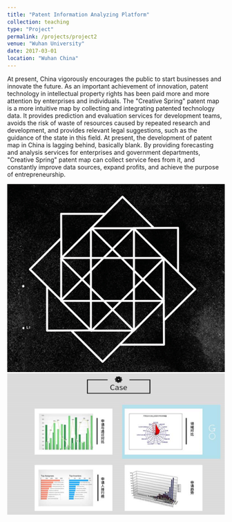 ```yaml
---
title: "Patent Information Analyzing Platform"
collection: teaching
type: "Project"
permalink: /projects/project2
venue: "Wuhan University"
date: 2017-03-01
location: "Wuhan China"
---
```

At present, China vigorously encourages the public to start businesses and innovate the future. As an important achievement of innovation, patent technology in intellectual property rights has been paid more and more attention by enterprises and individuals. The "Creative Spring" patent map is a more intuitive map by collecting and integrating patented technology data. It provides prediction and evaluation services for development teams, avoids the risk of waste of resources caused by repeated research and development, and provides relevant legal suggestions, such as the guidance of the state in this field. At present, the development of patent map in China is lagging behind, basically blank. By providing forecasting and analysis services for enterprises and government departments, "Creative Spring" patent map can collect service fees from it, and constantly improve data sources, expand profits, and achieve the purpose of entrepreneurship.

![app3](./app3.png)  ![app4](./app4.png) 
